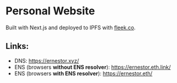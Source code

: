 # Personal Website

Built with Next.js and deployed to IPFS with [fleek.co](https://fleek.co).

## Links:

-   DNS: https://ernestor.xyz/
-   ENS (browsers **without ENS resolver**): https://ernestor.eth.link/
-   ENS (browsers **with ENS resolver**): https://ernestor.eth/
